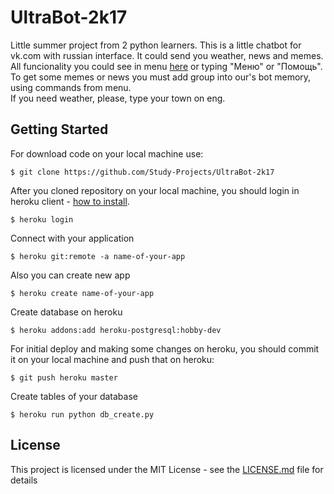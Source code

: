 # UltraBot-2k17
Little summer project from 2 python learners.
This is a little chatbot for vk.com with russian interface.
It could send you weather, news and memes.    
All funcionality you could see in menu [here](https://vk.com/im?sel=-149540554) or typing "Меню" or "Помощь".    
To get some memes or news you must add group into our's bot memory, using commands from menu.     
If you need weather, please, type your town on eng. 
## Getting Started

For download code on your local machine use:
```
$ git clone https://github.com/Study-Projects/UltraBot-2k17
```

After you cloned repository on your local machine, you should login in heroku client - [how to install](https://devcenter.heroku.com/articles/heroku-cli). 
```
$ heroku login
```

Connect with your application
```
$ heroku git:remote -a name-of-your-app
```

Also you can create new app
```
$ heroku create name-of-your-app
```

Create database on heroku
```
$ heroku addons:add heroku-postgresql:hobby-dev
```

For initial deploy and making some changes on heroku, you should commit it on your local machine and push that on heroku:

```
$ git push heroku master
```
Create tables of your database
```
$ heroku run python db_create.py
```

## License

This project is licensed under the MIT License - see the [LICENSE.md](LICENSE.md) file for details

